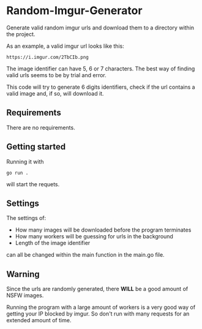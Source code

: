 # Random-Imgur-Generator

Generate valid random imgur urls and download them to a directory within the project.

As an example, a valid imgur url looks like this:

```
https://i.imgur.com/2TbCIb.png
```

The image identifier can have 5, 6 or 7 characters. The best way of finding valid urls seems to be by trial and error.

This code will try to generate 6 digits identifiers, check if the url contains a valid image and, if so, will download it.

## Requirements
There are no requirements.

## Getting started
Running it with
```
go run .
```
will start the requets.

## Settings
The settings of:
- How many images will be downloaded before the program terminates
- How many workers will be guessing for urls in the background
- Length of the image identifier

can all be changed within the main function in the main.go file.

## Warning
Since the urls are randomly generated, there **WILL** be a good amount of NSFW images.

Running the program with a large amount of workers is a very good way of getting your IP blocked by imgur.
So don't run with many requests for an extended amount of time.

